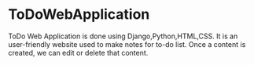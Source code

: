 # ToDoWebApplication
ToDo Web Application is done using Django,Python,HTML,CSS. It is an user-friendly website used to make notes for to-do list. Once a content is created, we can edit or delete that content. 
